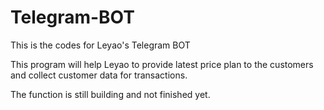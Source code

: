 # Telegram-BOT
This is the codes for Leyao's Telegram BOT

This program will help Leyao to provide latest price plan to the customers and collect customer data for transactions.

The function is still building and not finished yet.
